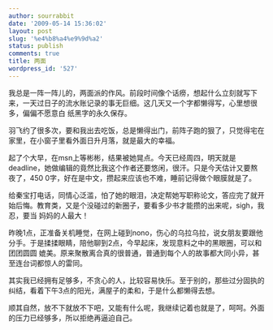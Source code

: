 ```yaml
---
author: sourrabbit
date: '2009-05-14 15:36:02'
layout: post
slug: '%e4%b8%a4%e9%9d%a2'
status: publish
comments: true
title: 两面
wordpress_id: '527'
---
```


我总是一阵一阵儿的，两面派的作风。前段时间像个话痨，想起什么立刻就写下来，一天过日子的流水账记录的事无巨细。这几天又一个字都懒得写，心里想很多，偏偏不愿意白
纸黑字的永久保存。

羽飞约了很多次，要和我出去吃饭，总是懒得出门，前阵子跑的狠了，只觉得宅在家里，在小窗子里看外面日升月落，就是最大的幸福。

起了个大早，在msn上等彬彬，结果被她晃点。今天已经周四，明天就是deadline，她做编辑的竟然比我这个作者还要悠闲，很汗。只是今天估计又要熬夜了，450
0字，好在是中文，攒起来应该也不难，睡前记得做个眼膜就是了。

给秦宝打电话，同情心泛滥，怕了她的眼泪，决定帮她写职称论文，答应完了就开始后悔。教育类，又是个没碰过的新圈子，要看多少书才能攒的出来呢，sigh，我忍，要当
妈妈的人最大！

昨晚1点，正准备关机睡觉，在网上碰到nono，伤心的乌拉乌拉，说女朋友要跟他分手。于是揉揉眼睛，陪他聊到2点，今早起床，发现意料之中的黑眼圈，可以和团团圆圆
媲美。原来聚散离合真的很普通，普通到每个人的故事都大同小异，甚至连台词都惊人的雷同。

其实我已经拥有足够多，不贪心的人，比较容易快乐。至于别的，那些过分固执的纠结，看着下午3点的阳光，满屋子的柔和，于是什么都懒得去想。

顺其自然，放不下就放不下吧，又能有什么呢，我继续记着也就是了，呵呵。外面的压力已经够多，所以拒绝再逼迫自己。

